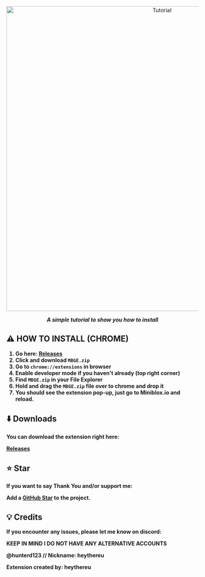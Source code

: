 <p align="center">
  <img src="mgbet.gif" alt="Tutorial" width="800" />
</p>
<p align="center">
  <em><b>A simple tutorial to show you how to install</em>
</p>

## ⚠️ **HOW TO INSTALL (CHROME)**

1. Go here: [Releases](https://github.com/heythereu/Miniblox-Gamemodes-Extension/releases)
2. Click and download `MBGE.zip`
3. Go to `chrome://extensions` in browser
4. Enable developer mode if you haven't already (top right corner)
5. Find `MBGE.zip` in your File Explorer
5. Hold and drag the `MBGE.zip` file over to chrome and drop it
6. You should see the extension pop-up, just go to Miniblox.io and reload.

## ⬇️ Downloads

You can download the extension right here:

[Releases](https://github.com/heythereu/Miniblox-Gamemodes-Extension/releases)

## ⭐ Star

If you want to say **Thank You** and/or support me:

Add a [GitHub Star](https://github.com/heythereu/Miniblox-Gamemodes-Extension/stargazers) to the project.

## 💡 Credits

If you encounter any issues, please let me know on discord:

KEEP IN MIND I DO NOT HAVE ANY ALTERNATIVE ACCOUNTS

@hunterd123 // Nickname: heythereu

Extension created by: heythereu



